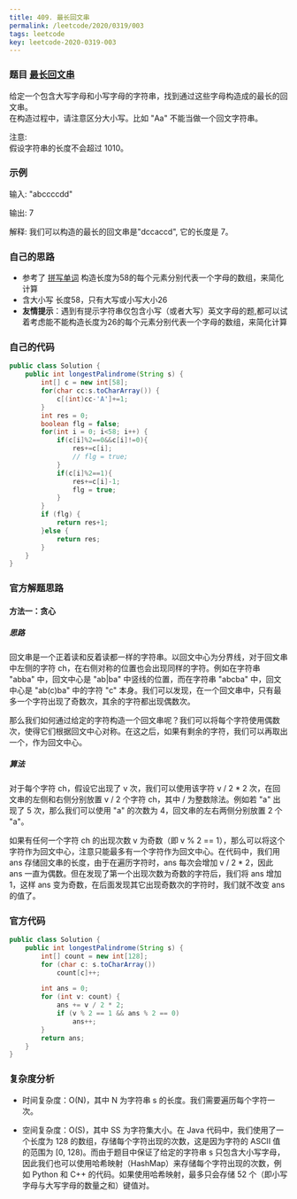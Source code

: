 ```yaml
---
title: 409. 最长回文串
permalink: /leetcode/2020/0319/003
tags: leetcode
key: leetcode-2020-0319-003
---
```

### 题目 [最长回文串](https://leetcode-cn.com/problems/longest-palindrome/)
给定一个包含大写字母和小写字母的字符串，找到通过这些字母构造成的最长的回文串。   
在构造过程中，请注意区分大小写。比如 "Aa" 不能当做一个回文字符串。

注意:   
假设字符串的长度不会超过 1010。
### 示例
输入:
"abccccdd"

输出:
7

解释:
我们可以构造的最长的回文串是"dccaccd", 它的长度是 7。
### 自己的思路
- 参考了 [拼写单词](/leetcode/2020/0317) 构造长度为58的每个元素分别代表一个字母的数组，来简化计算
- 含大小写 长度58，只有大写或小写大小26
- **友情提示**：遇到有提示字符串仅包含小写（或者大写）英文字母的题,都可以试着考虑能不能构造长度为26的每个元素分别代表一个字母的数组，来简化计算  

### 自己的代码
```java
public class Solution {
    public int longestPalindrome(String s) {
        int[] c = new int[58];
        for(char cc:s.toCharArray()) {
            c[(int)cc-'A']+=1;
        }
        int res = 0;
        boolean flg = false;
        for(int i = 0; i<58; i++) {
            if(c[i]%2==0&&c[i]!=0){
                res+=c[i];
                // flg = true;
            }
            if(c[i]%2==1){
                res+=c[i]-1;
                flg = true;
            }
        }
        if (flg) {
            return res+1;
        }else {
            return res;
        }
    }
}

```

### 官方解题思路

#### 方法一：贪心
##### 思路

回文串是一个正着读和反着读都一样的字符串。以回文中心为分界线，对于回文串中左侧的字符 ch，在右侧对称的位置也会出现同样的字符。例如在字符串 "abba" 中，回文中心是 "ab\|ba" 中竖线的位置，而在字符串 "abcba" 中，回文中心是 "ab(c)ba" 中的字符 "c" 本身。我们可以发现，在一个回文串中，只有最多一个字符出现了奇数次，其余的字符都出现偶数次。

那么我们如何通过给定的字符构造一个回文串呢？我们可以将每个字符使用偶数次，使得它们根据回文中心对称。在这之后，如果有剩余的字符，我们可以再取出一个，作为回文中心。

##### 算法

对于每个字符 ch，假设它出现了 v 次，我们可以使用该字符 v / 2 * 2 次，在回文串的左侧和右侧分别放置 v / 2 个字符 ch，其中 / 为整数除法。例如若 "a" 出现了 5 次，那么我们可以使用 "a" 的次数为 4，回文串的左右两侧分别放置 2 个 "a"。

如果有任何一个字符 ch 的出现次数 v 为奇数（即 v % 2 == 1），那么可以将这个字符作为回文中心，注意只能最多有一个字符作为回文中心。在代码中，我们用 ans 存储回文串的长度，由于在遍历字符时，ans 每次会增加 v / 2 * 2，因此 ans 一直为偶数。但在发现了第一个出现次数为奇数的字符后，我们将 ans 增加 1，这样 ans 变为奇数，在后面发现其它出现奇数次的字符时，我们就不改变 ans 的值了。


### 官方代码
```java
public class Solution {
    public int longestPalindrome(String s) {
        int[] count = new int[128];
        for (char c: s.toCharArray())
            count[c]++;

        int ans = 0;
        for (int v: count) {
            ans += v / 2 * 2;
            if (v % 2 == 1 && ans % 2 == 0)
                ans++;
        }
        return ans;
    }
}
```

### 复杂度分析
- 时间复杂度：O(N)，其中 N 为字符串 s 的长度。我们需要遍历每个字符一次。

- 空间复杂度：O(S)，其中 SS 为字符集大小。在 Java 代码中，我们使用了一个长度为 128 的数组，存储每个字符出现的次数，这是因为字符的 ASCII 值的范围为 [0, 128)。而由于题目中保证了给定的字符串 s 只包含大小写字母，因此我们也可以使用哈希映射（HashMap）来存储每个字符出现的次数，例如 Python 和 C++ 的代码。如果使用哈希映射，最多只会存储 52 个（即小写字母与大写字母的数量之和）键值对。

